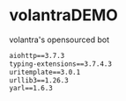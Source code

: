 # volantraDEMO
volantra's opensourced bot

```txt
aiohttp==3.7.3
typing-extensions==3.7.4.3
uritemplate==3.0.1
urllib3==1.26.3
yarl==1.6.3
```
